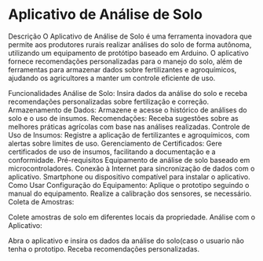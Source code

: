 # Aplicativo de Análise de Solo
Descrição
O Aplicativo de Análise de Solo é uma ferramenta inovadora que permite aos produtores rurais realizar análises do solo de forma autônoma, utilizando um equipamento de protótipo baseado em Arduino. O aplicativo fornece recomendações personalizadas para o manejo do solo, além de ferramentas para armazenar dados sobre fertilizantes e agroquímicos, ajudando os agricultores a manter um controle eficiente de uso.

Funcionalidades
Análise de Solo: Insira dados da análise do solo e receba recomendações personalizadas sobre fertilização e correção.
Armazenamento de Dados: Armazene e acesse o histórico de análises do solo e o uso de insumos.
Recomendações: Receba sugestões sobre as melhores práticas agrícolas com base nas análises realizadas.
Controle de Uso de Insumos: Registre a aplicação de fertilizantes e agroquímicos, com alertas sobre limites de uso.
Gerenciamento de Certificados: Gere certificados de uso de insumos, facilitando a documentação e a conformidade.
Pré-requisitos
Equipamento de análise de solo baseado em microcontroladores.
Conexão à Internet para sincronização de dados com o aplicativo.
Smartphone ou dispositivo compatível para instalar o aplicativo.
Como Usar
Configuração do Equipamento:
Aplique o prototipo seguindo o manual do equipamento.
Realize a calibração dos sensores, se necessário.
Coleta de Amostras:

Colete amostras de solo em diferentes locais da propriedade.
Análise com o Aplicativo:

Abra o aplicativo e insira os dados da análise do solo(caso o usuario não tenha o prototipo.
Receba recomendações personalizadas.



